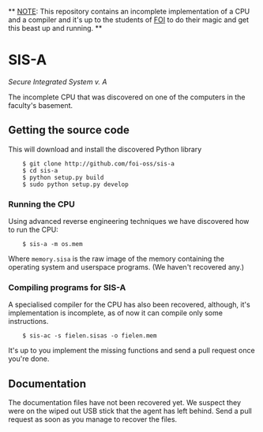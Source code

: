 ** <u>NOTE</u>: This repository contains an incomplete implementation of a CPU and a compiler and it's up to the students of [FOI](http://foi.unizg.hr) to do their magic and get this beast up and running. **


# SIS-A

*Secure Integrated System v. A*

The incomplete CPU that was discovered on one of the computers in the faculty's basement.

## Getting the source code

This will download and install the discovered Python library 

		$ git clone http://github.com/foi-oss/sis-a
		$ cd sis-a
		$ python setup.py build
		$ sudo python setup.py develop


### Running the CPU

Using advanced reverse engineering techniques we have discovered how to run the CPU:

		$ sis-a -m os.mem

Where `memory.sisa` is the raw image of the memory containing the operating system and userspace programs. (We haven't recovered any.)


### Compiling programs for SIS-A

A specialised compiler for the CPU has also been recovered, although, it's implementation is incomplete, as of now it can compile only some instructions.

		$ sis-ac -s fielen.sisas -o fielen.mem

It's up to you implement the missing functions and send a pull request once you're done.

## Documentation

The documentation files have not been recovered yet. We suspect they were on the wiped out USB stick that the agent has left behind. Send a pull request as soon as you manage to recover the files.